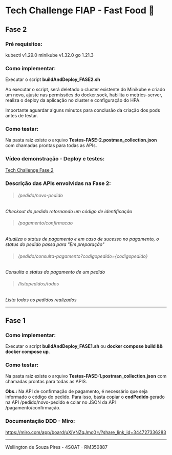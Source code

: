 # Tech Challenge FIAP - Fast Food :hamburger:

## Fase 2

### Pré requisitos:
kubectl v1.29.0
minikube v1.32.0
go 1.21.3

### Como implementar:
Executar o script **buildAndDeploy_FASE2.sh**

Ao executar o script, será deletado o cluster existente do Minikube e criado um novo, ajuste nas permissões do docker.sock, habilita o metrics-server, realiza o deploy da aplicação no cluster e configuração do HPA.

Importante aguardar alguns minutos para conclusão da criação dos pods antes de testar.

### Como testar:
Na pasta raiz existe o arquivo **Testes-FASE-2.postman_collection.json** com chamadas prontas para todas as APIs.

### Vídeo demonstração - Deploy e testes:
[Tech Challenge Fase 2](https://youtu.be/3eS7t2aHkI4)

### Descrição das APIs envolvidas na Fase 2:

>###### /pedido/novo-pedido
_Checkout do pedido retornando um código de identificação_

>###### /pagamento/confirmacao
_Atualiza o status de pagamento e em caso de sucesso no pagamento, o status do pedido passa para "Em preparação"_

>###### /pedido/consulta-pagamento?codigopedido={codigopedido}
_Consulta o status do pagamento de um pedido_

>###### /listapedidos/todos
_Lista todos os pedidos realizados_

---

## Fase 1

### Como implementar:
Executar o script **buildAndDeploy_FASE1.sh** ou **docker compose build && docker compose up**.

### Como testar:
Na pasta raiz existe o arquivo **Testes-FASE-1.postman_collection.json** com chamadas prontas para todas as APIS.

**Obs.:** Na API de confirmação de pagamento, é necessário que seja informado o código do pedido. Para isso, basta copiar o **codPedido** gerado na API /pedido/novo-pedido e colar no JSON da API /pagamento/confirmação.

### Documentação DDD - Miro:
https://miro.com/app/board/uXjVNZqJmc0=/?share_link_id=344727336283

---

Wellington de Souza Pires - 4SOAT - RM350887
